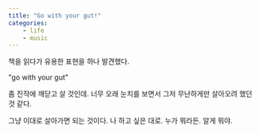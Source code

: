 ```yaml
---
title: "Go with your gut!"
categories:
    - life
    - music
---
```


책을 읽다가 유용한 표현을 하나 발견했다. 

"go with your gut"

좀 진작에 깨닫고 살 것인데. 너무 오래 눈치를 보면서 그저 무난하게만 살아오려 했던 것 같다. 

그냥 이대로 살아가면 되는 것이다. 나 하고 싶은 대로. 누가 뭐라든. 알게 뭐야.